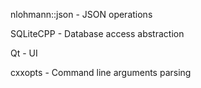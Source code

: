 nlohmann::json - JSON operations

SQLiteCPP - Database access abstraction

Qt - UI

cxxopts - Command line arguments parsing